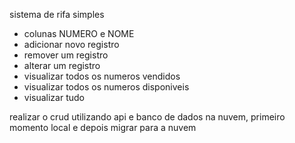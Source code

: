 sistema de rifa simples
- colunas NUMERO e NOME
- adicionar novo registro
- remover um registro
- alterar um registro
- visualizar todos os numeros vendidos
- visualizar todos os numeros disponiveis
- visualizar tudo



realizar o crud utilizando api e banco de dados na nuvem, primeiro momento local e depois migrar para a nuvem